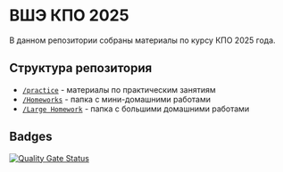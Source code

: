 # ВШЭ КПО 2025

В данном репозитории собраны материалы по курсу КПО 2025 года.

## Структура репозитория

- [`/practice`](./practice) - материалы по практическим занятиям
- [`/Homeworks`](./Homeworks) - папка с мини-домашними работами
- [`/Large Homework`](./Homeworks/Large_Homework) - папка с большими домашними работами

## Badges

[![Quality Gate Status](https://sonarcloud.io/api/project_badges/measure?project=SomeoneNamedAnya_kpo-2025&metric=alert_status)](https://sonarcloud.io/summary/new_code?id=SomeoneNamedAnya_kpo-2025)
